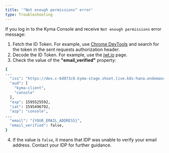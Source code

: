 ```yaml
---
title: '"Not enough permissions" error'
type: Troubleshooting
---
```


If you log in to the Kyma Console and receive `Not enough permissions` error message:

1. Fetch the ID Token. For example, use [Chrome DevTools](https://developers.google.com/web/tools/chrome-devtools) and search for the token in the sent requests authorization header.
2. Decode the ID Token. For example, use the [jwt.io](https://jwt.io/) page.
3. Check the value of the **"email_verified"** property:

```bash
{
...
  "iss": "https://dex.c-6d073c0.kyma-stage.shoot.live.k8s-hana.ondemand.com",
  "aud": [
    "kyma-client",
    "console"
  ],
  "exp": 1595525592,
  "iat": 1595496792,
  "azp": "console",
...
  "email": "{YOUR_EMAIL_ADDRESS}",
  "email_verified": false,
}
```

4. If the value is `false`, it means that IDP was unable to verify your email address. Contact your IDP for further guidance.

